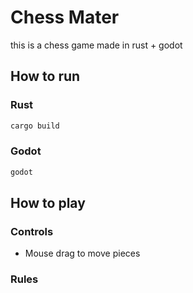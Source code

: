 # Chess Mater

this is a chess game made in rust + godot

## How to run

### Rust

```bash
cargo build
```

### Godot

```bash
godot
```

## How to play

### Controls

- Mouse drag to move pieces

### Rules
